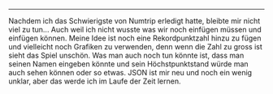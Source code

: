 ***
Nachdem ich das Schwierigste von Numtrip erledigt hatte, bleibte mir nicht viel zu tun...
Auch weil ich nicht wusste was wir noch einfügen müssen und einfügen können.
Meine Idee ist noch eine Rekordpunktzahl hinzu zu fügen und vielleicht noch Grafiken zu verwenden, denn wenn die Zahl zu gross ist sieht das Spiel unschön.
Was man auch noch tun könnte ist, dass man seinen Namen eingeben könnte und sein Höchstpunktstand würde man auch sehen können oder so etwas.
JSON ist mir neu und noch ein wenig unklar, aber das werde ich im Laufe der Zeit lernen.